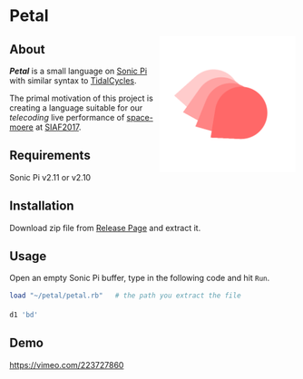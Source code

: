 # Petal
<img src="logo/p1.cfdg.png" alt="Petal logo" title="Petal" width="240" height="240" align="right" />

## About

_**Petal**_ is a small language on [Sonic Pi](http://sonic-pi.net/) with similar syntax to [TidalCycles](https://tidalcycles.org).

The primal motivation of this project is creating a language suitable for our _telecoding_ live performance of [space-moere](http://space-moere.org/) at [SIAF2017](http://siaf.jp/en/).

## Requirements

Sonic Pi v2.11 or v2.10

## Installation

Download zip file from [Release Page](https://github.com/siaflab/petal/releases/) and extract it.

## Usage

Open an empty Sonic Pi buffer, type in the following code and hit `Run`.

```ruby
load "~/petal/petal.rb"   # the path you extract the file

d1 'bd'
```

## Demo

https://vimeo.com/223727860
